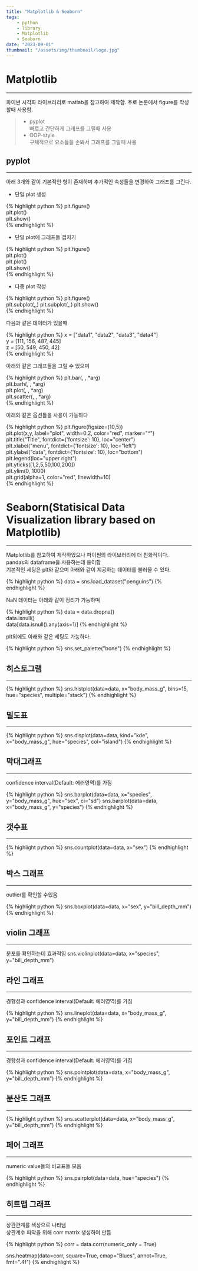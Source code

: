 ```yaml
---
title: "Matplotlib & Seaborn"
tags:
    - python
    - library
    - Matplotlib
    - Seaborn
date: "2023-09-01"
thumbnail: "/assets/img/thumbnail/logo.jpg"
---
```

# **Matplotlib**
---
파이썬 시각화 라이브러리로 matlab을 참고하여 제작함.
주로 논문에서 figure를 작성할때 사용함.
> * pyplot  
> 빠르고 간단하게 그래프를 그릴때 사용  
> * OOP-style  
> 구체적으로 요소들을 손봐서 그래프를 그릴때 사용

## **pyplot**
---
아래 3개와 같이 기본적인 형이 존재하며 추가적인 속성들을 변경하여 그래프를 그린다.

* 단일 plot 생성

{% highlight python %}
plt.figure()  
plt.plot()  
plt.show()  
{% endhighlight %}

* 단일 plot에 그래프들 겹치기

{% highlight python %}
plt.figure()  
plt.plot()  
plt.plot()  
plt.show()  
{% endhighlight %}

* 다중 plot 작성

{% highlight python %}
plt.figure()  
plt.subplot(<axis0 size>,<axis1 size>,<position num>)
plt.subplot(<axis0 size>,<axis1 size>,<position num>)
plt.show()  
{% endhighlight %}

다음과 같은 데이터가 있을때  

{% highlight python %}
x = ["data1", "data2", "data3", "data4"]  
y = [111, 156, 487, 445]  
z = [50, 549, 450, 42]  
{% endhighlight %}

아래와 같은 그래프들을 그릴 수 있으며

{% highlight python %}
plt.bar(<data1>, <data2>, *arg)  
plt.barh(<data1>, <data2>, *arg)  
plt.plot(<data1>, <data2>, *arg)  
plt.scatter(<data1>, <data2>, *arg)  
{% endhighlight %}

아래와 같은 옵션들을 사용이 가능하다

{% highlight python %}
plt.figure(figsize=(10,5))  
plt.plot(x,y, label="plot", width=0.2, color="red", marker="^")  
plt.title("Title", fontdict={'fontsize': 10}, loc="center")  
plt.xlabel("menu", fontdict={'fontsize': 10}, loc="left")  
plt.ylabel("data", fontdict={'fontsize': 10}, loc="bottom")  
plt.legend(loc="upper right")  
plt.yticks([1,2,5,50,100,200])  
plt.ylim(0, 1000)  
plt.grid(alpha=1, color="red", linewidth=10)  
{% endhighlight %}

# **Seaborn(Statisical Data Visualization library based on Matplotlib)**
---
Matplotlib를 참고하여 제작하였으나 파이썬의 라이브러리에 더 친화적이다.  
pandas의 dataframe을 사용하는데 용이함  
기본적인 세팅은 plt와 같으며 아래와 같이 제공하는 데이터를 불러올 수 있다.

{% highlight python %}
data = sns.load_dataset("penguins")
{% endhighlight %}

NaN 데이터는 아래와 같이 정리가 가능하며

{% highlight python %}
data = data.dropna()  
data.isnull()  
data[data.isnull().any(axis=1)]
{% endhighlight %}

plt외에도 아래와 같은 세팅도 가능하다.

{% highlight python %}
sns.set_palette("bone")
{% endhighlight %}

## **히스토그램**
---
{% highlight python %}
sns.histplot(data=data, x="body_mass_g", bins=15, hue="species", multiple="stack")
{% endhighlight %}

## **밀도표**
---
{% highlight python %}
sns.displot(data=data, kind="kde", x="body_mass_g", hue="species", col="island")
{% endhighlight %}

## **막대그래프**
---
confidence interval(Default: 에러영역)를 가짐

{% highlight python %}
sns.barplot(data=data, x="species", y="body_mass_g", hue="sex", ci="sd")
sns.barplot(data=data, x="body_mass_g", y="species")
{% endhighlight %}

## **갯수표**
---
{% highlight python %}
sns.countplot(data=data, x="sex")
{% endhighlight %}

## **박스 그래프**
---
outlier를 확인할 수있음

{% highlight python %}
sns.boxplot(data=data, x="sex", y="bill_depth_mm")
{% endhighlight %}

## **violin 그래프**
---
분포를 확인하는데 효과적임
sns.violinplot(data=data, x="species", y="bill_depth_mm")

## **라인 그래프**
---
경향성과 confidence interval(Default: 에러영역)를 가짐

{% highlight python %}
sns.lineplot(data=data, x="body_mass_g", y="bill_depth_mm")
{% endhighlight %}

## **포인트 그래프**
---
경향성과 confidence interval(Default: 에러영역)를 가짐

{% highlight python %}
sns.pointplot(data=data, x="body_mass_g", y="bill_depth_mm")
{% endhighlight %}

## **분산도 그래프**
---
{% highlight python %}
sns.scatterplot(data=data, x="body_mass_g", y="bill_depth_mm")
{% endhighlight %}

## **페어 그래프**
---
numeric value들의 비교표들 모음

{% highlight python %}
sns.pairplot(data=data, hue="species")
{% endhighlight %}

## **히트맵 그래프**
---
상관관계를 색상으로 나타냄  
상관계수 파악을 위해 corr matrix 생성하여 만듬  

{% highlight python %}
corr = data.corr(numeric_only = True)

sns.heatmap(data=corr, square=True, cmap="Blues", annot=True, fmt=".4f")
{% endhighlight %}
